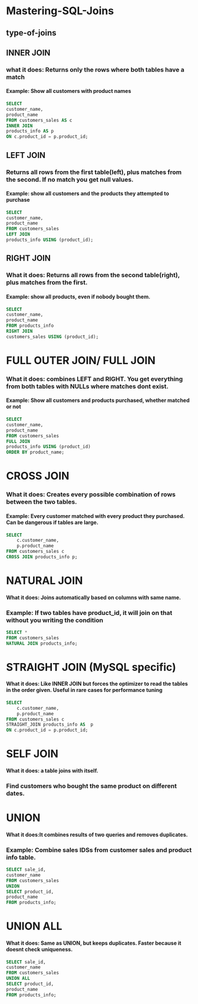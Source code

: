 # Mastering-SQL-Joins
## type-of-joins

## INNER JOIN
### what it does: Returns only the rows where both tables have a match
#### Example: Show all customers with product names
```sql
SELECT
customer_name,
product_name
FROM customers_sales AS c 
INNER JOIN 
products_info AS p
ON c.product_id = p.product_id;
```

## LEFT JOIN
### Returns all rows from the first table(left), plus matches from the second. If no match you get null values.
#### Example: show all customers and the products they attempted to purchase
```sql
SELECT 
customer_name,
product_name
FROM customers_sales
LEFT JOIN 
products_info USING (product_id);
```
## RIGHT JOIN
### What it does: Returns all rows from the second  table(right), plus matches from the first.
#### Example: show all products, even if nobody bought them.
```sql
SELECT 
customer_name,
product_name
FROM products_info 
RIGHT JOIN 
customers_sales USING (product_id);
```

# FULL OUTER JOIN/ FULL JOIN
### What it does: combines LEFT and RIGHT. You get everything from both tables with NULLs where matches dont exist. 
#### Example: Show all customers and products purchased, whether matched or not
```sql
SELECT 
customer_name,
product_name
FROM customers_sales
FULL JOIN 
products_info USING (product_id)
ORDER BY product_name;
```

# CROSS JOIN
### What it does: Creates every possible combination of rows between the two tables.
#### Example: Every customer matched with every product they purchased. Can be dangerous if tables are large.
```sql
SELECT 
    c.customer_name,
    p.product_name
FROM customers_sales c
CROSS JOIN products_info p;
```

# NATURAL JOIN
#### What it does: Joins automatically based on columns with same name.
### Example: If two tables have product_id, it will join on that without you writing the condition
```sql
SELECT *
FROM customers_sales
NATURAL JOIN products_info;
```

# STRAIGHT JOIN (MySQL specific) 
#### What it does: Like INNER JOIN but forces the optimizer to read the tables in the order given. Useful in rare cases for performance tuning
```sql
SELECT
    c.customer_name,
    p.product_name
FROM customers_sales c
STRAIGHT_JOIN products_info AS  p
ON c.product_id = p.product_id;
```

# SELF JOIN
#### What it does: a table joins with itself.
### Find customers who bought the same product on different dates.

# UNION
#### What it does:It combines results of two queries and removes duplicates.
### Example: Combine sales IDSs from customer sales and product info table.
```sql
SELECT sale_id,
customer_name
FROM customers_sales
UNION
SELECT product_id,
product_name
FROM products_info;
```
# UNION ALL
#### What it does: Same as UNION, but keeps duplicates. Faster because it doesnt check uniqueness.
```sql
SELECT sale_id,
customer_name
FROM customers_sales
UNION ALL
SELECT product_id,
product_name
FROM products_info;
```









